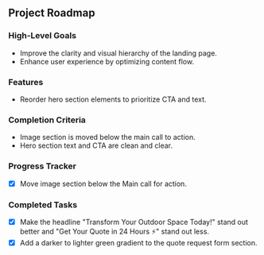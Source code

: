 ## Project Roadmap

### High-Level Goals
- Improve the clarity and visual hierarchy of the landing page.
- Enhance user experience by optimizing content flow.

### Features
- Reorder hero section elements to prioritize CTA and text.

### Completion Criteria
- Image section is moved below the main call to action.
- Hero section text and CTA are clean and clear.

### Progress Tracker
- [x] Move image section below the Main call for action.

### Completed Tasks
- [x] Make the headline "Transform Your Outdoor Space Today!" stand out better and "Get Your Quote in 24 Hours ⚡" stand out less.
- [x] Add a darker to lighter green gradient to the quote request form section.